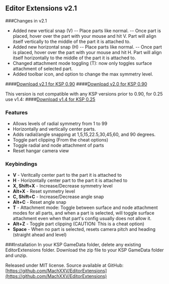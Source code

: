 ## Editor Extensions v2.1

###Changes in v2.1
* Added new vertical snap (V)
-- Place parts like normal.
-- Once part is placed, hover over the part with your mouse and hit V. Part will align itself vertically to the middle of the part it is attached to.
* Added new horizontal snap (H)
-- Place parts like normal.
-- Once part is placed, hover over the part with your mouse and hit H. Part will align itself horizontally to the middle of the part it is attached to.
* Changed attachment mode toggling (T): now only toggles surface attachment of selected part.
* Added toolbar icon, and option to change the max symmetry level.

####[Download v2.1 for KSP 0.90](https://github.com/MachXXV/EditorExtensions/releases/download/v2.0/EditorExtensions_v2.1.zip)
####[Download v2.0 for KSP 0.90](https://github.com/MachXXV/EditorExtensions/releases/download/v2.0/EditorExtensions_v2.0.zip)

This version is not compatible with any KSP versions prior to 0.90, for 0.25 use v1.4:
####[Download v1.4 for KSP 0.25](https://github.com/MachXXV/EditorExtensions/releases/download/v1.4/EditorExtensions_v1.4.zip)

### Features
* Allows levels of radial symmetry from 1 to 99
* Horizontally and vertically center parts.
* Adds radial/angle snapping at 1,5,15,22.5,30,45,60, and 90 degrees.
* Toggle part clipping (From the cheat options)
* Toggle radial and node attachment of parts
* Reset hangar camera view

### Keybindings
* **V** 			- Veritcally center part to the part it is attached to
* **H** 			- Horizontally center part to the part it is attached to
* **X, Shift+X** 	- Increase/Decrease symmetry level
* **Alt+X** 		- Reset symmetry level
* **C, Shift+C** 	- Increase/Decrease angle snap
* **Alt+C**			- Reset angle snap
* **T** 			- Attachment mode: Toggle between surface and node attachment modes for all parts, and when a part is selected, will toggle surface attachment even when that part's config usually does not allow it.
* **Alt+Z** 		- Toggle part clipping (CAUTION: This is a cheat option)
* **Space** 		- When no part is selected, resets camera pitch and heading (straight ahead and level)

###Installation
In your KSP GameData folder, delete any existing EditorExtensions folder.
Download the zip file to your KSP GameData folder and unzip.

Released under MIT license.
Source available at GitHub: [https://github.com/MachXXV/EditorExtensions](https://github.com/MachXXV/EditorExtensions)

